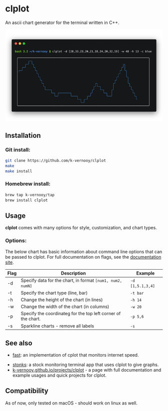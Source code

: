 # clplot
An ascii chart generator for the terminal written in C++.

<img src="docs/assets/images/carbon.png">  

## Installation

### Git install:
```bash
git clone https://github.com/k-vernooy/clplot
make
make install
```
### Homebrew install:

```bash
brew tap k-vernooy/tap
brew install clplot
```

## Usage
<b>clplot</b> comes with many options for style, customization, and chart types.
### Options:

 The below chart has basic information about command line options that can be passed to clplot. For full documentation on flags, see the [documentation site](https://k-vernooy.github.io/projects/clplot).  
   
| Flag        | Description           | Example  |
| ------------- |-------------| -----|
| -d |  Specify data for the chart, in format `[num1, num2, numN]`   | `-d [1,5.1,3,4]`
| -t |  Specify the chart type (line, bar) | `-t bar`
| -h | Change the height of the chart (in lines) |  `-h 14`
-w | Change the width of the chart (in columns) |  `-w 20`
-p | Specify the coordinateg for the top left corner of the chart. |  `-p 5,6`
-s | Sparkline charts - remove all labels |  `-s`


## See also

- [fast](github.com/k-vernooy/fast): an implementation of cplot that monitors internet speed.
<!-- ![test](https://i.stack.imgur.com/Yopoa.png) -->
- [stonks](github.com/k-vernooy/stonks): a stock monitoring terminal app that uses clplot to give graphs.
- [k-vernooy.github.io/projects/clplot](https://k-vernooy.github.io/projects/clplot) - a page with full documentation and example usages and quick projects for clplot.

## Compatibility

As of now, only tested on macOS - should work on linux as well.

